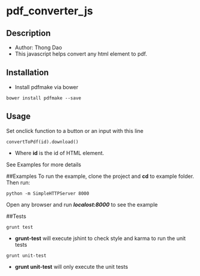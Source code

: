 # pdf_converter_js

## Description
* Author: Thong Dao
* This javascript helps convert any html element to pdf.

## Installation
* Install pdfmake via bower

```
bower install pdfmake --save
```

## Usage
Set onclick function to a button or an input with this line
```
convertToPdf(id).download()
```
* Where **id** is the id of HTML element.

See Examples for more details

##Examples
To run the example, clone the project and **cd** to example folder. Then run:

```
python -m SimpleHTTPServer 8000
```

Open any browser and run ***localost:8000*** to see the example

##Tests

```
grunt test
```
* **grunt-test** will execute jshint to check style and karma to run the unit tests

```
grunt unit-test
```

* **grunt unit-test** will only execute the unit tests



